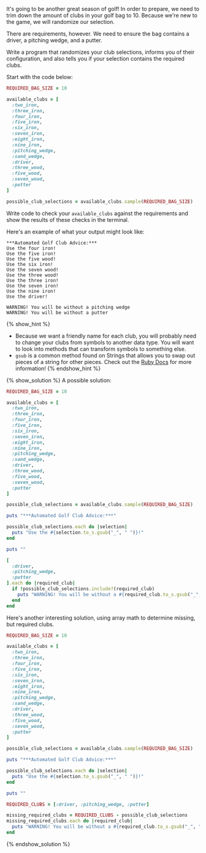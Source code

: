 It's going to be another great season of golf!
In order to prepare, we need to trim down the amount of clubs in your golf bag to 10.
Because we're new to the game, we will randomize our selection.

There are requirements, however.
We need to ensure the bag contains a driver, a pitching wedge, and a putter.

Write a program that randomizes your club selections,
informs you of their configuration,
and also tells you if your selection contains the required clubs.

Start with the code below:

```ruby
REQUIRED_BAG_SIZE = 10

available_clubs = [
  :two_iron,
  :three_iron,
  :four_iron,
  :five_iron,
  :six_iron,
  :seven_iron,
  :eight_iron,
  :nine_iron,
  :pitching_wedge,
  :sand_wedge,
  :driver,
  :three_wood,
  :five_wood,
  :seven_wood,
  :putter
]

possible_club_selections = available_clubs.sample(REQUIRED_BAG_SIZE)
```

Write code to check your `available_clubs` against the requirements and show the results of these checks in the terminal.

Here's an example of what your output might look like:

```no-highlight
***Automated Golf Club Advice:***
Use the four iron!
Use the five iron!
Use the five wood!
Use the six iron!
Use the seven wood!
Use the three wood!
Use the three iron!
Use the seven iron!
Use the nine iron!
Use the driver!

WARNING! You will be without a pitching wedge
WARNING! You will be without a putter
```

{% show_hint %}

* Because we want a friendly name for each club,
  you will probably need to change your clubs from symbols to another data type. You will want to look into methods that can transform symbols to something else.
* `gsub` is a common method found on Strings that allows you to swap out pieces of a string for other pieces. Check out the [Ruby Docs](http://ruby-doc.org/core-2.3.0/String.html#method-i-gsub) for more information!
{% endshow_hint %}

{% show_solution %}
A possible solution:

```ruby
REQUIRED_BAG_SIZE = 10

available_clubs = [
  :two_iron,
  :three_iron,
  :four_iron,
  :five_iron,
  :six_iron,
  :seven_iron,
  :eight_iron,
  :nine_iron,
  :pitching_wedge,
  :sand_wedge,
  :driver,
  :three_wood,
  :five_wood,
  :seven_wood,
  :putter
]

possible_club_selections = available_clubs.sample(REQUIRED_BAG_SIZE)

puts "***Automated Golf Club Advice:***"

possible_club_selections.each do |selection|
  puts "Use the #{selection.to_s.gsub("_", " ")}!"
end

puts ""

[
  :driver,
  :pitching_wedge,
  :putter
].each do |required_club|
  if !possible_club_selections.include?(required_club)
    puts "WARNING! You will be without a #{required_club.to_s.gsub("_", " ")}"
  end
end

```

Here's another interesting solution,
using array math to determine missing, but required clubs.

```ruby
REQUIRED_BAG_SIZE = 10

available_clubs = [
  :two_iron,
  :three_iron,
  :four_iron,
  :five_iron,
  :six_iron,
  :seven_iron,
  :eight_iron,
  :nine_iron,
  :pitching_wedge,
  :sand_wedge,
  :driver,
  :three_wood,
  :five_wood,
  :seven_wood,
  :putter
]

possible_club_selections = available_clubs.sample(REQUIRED_BAG_SIZE)

puts "***Automated Golf Club Advice:***"

possible_club_selections.each do |selection|
  puts "Use the #{selection.to_s.gsub("_", " ")}!"
end

puts ""

REQUIRED_CLUBS = [:driver, :pitching_wedge, :putter]

missing_required_clubs = REQUIRED_CLUBS - possible_club_selections
missing_required_clubs.each do |required_club|
  puts "WARNING! You will be without a #{required_club.to_s.gsub("_", " ")}"
end
```
{% endshow_solution %}
